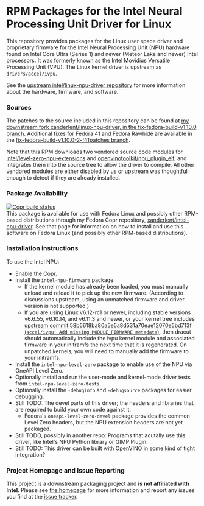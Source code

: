 RPM Packages for the Intel Neural Processing Unit Driver for Linux
==================================================================

This repository provides packages for the Linux user space driver and proprietary firmware for the Intel Neural Processing Unit (NPU) hardware found on Intel Core Ultra (Series 1) and newer (Meteor Lake and newer) Intel processors. It was formerly known as the Intel Movidius Versatile Processing Unit (VPU). The Linux kernel driver is upstream as `drivers/accel/ivpu`.

See the [upstream intel/linux-npu-driver repository](https://github.com/intel/linux-npu-driver) for more information about the hardware, firmware, and software.

### Sources

The patches to the source included in this repository can be found at [my downstream fork xanderlent/linux-npu-driver, in the fix-fedora-build-v1.10.0 branch](https://github.com/xanderlent/linux-npu-driver/tree/fix-fedora-build-v1.10.0). Additional fixes for Fedora 41 and Fedora Rawhide are available in the [fix-fedora-build-v1.10.0-2-f41patches branch](https://github.com/xanderlent/linux-npu-driver/tree/fix-fedora-build-v1.10.0-2-f41patches).

Note that this RPM downloads two vendored source code modules for [intel/level-zero-npu-extensions](https://github.com/intel/level-zero-npu-extensions/) and [openvinotoolkit/npu\_plugin\_elf](https://github.com/openvinotoolkit/npu_plugin_elf/), and integrates them into the source tree to allow the driver to compile. All other vendored modules are either disabled by us or upstream was thoughtful enough to detect if they are already installed.

### Package Availability

[![Copr build status](https://copr.fedorainfracloud.org/coprs/xanderlent/intel-npu-driver/package/intel-npu-level-zero/status_image/last_build.png)](https://copr.fedorainfracloud.org/coprs/xanderlent/intel-npu-driver/package/intel-npu-level-zero/)  
This package is available for use with Fedora Linux and possibly other RPM-based distributions through my Fedora Copr repository, [xanderlent/intel-npu-driver](https://copr.fedorainfracloud.org/coprs/xanderlent/intel-npu-driver). See that page for information on how to install and use this software on Fedora Linux (and possibly other RPM-based distributions).

### Installation instructions

To use the Intel NPU:

  - Enable the Copr.
  - Install the `intel-npu-firmware` package.
    - If the kernel module has already been loaded, you must manually unload and reload it to pick up the new firmware. (According to discussions upstream, using an unmatched firmware and driver version is not supported.)
    - If you are using Linux v6.12-rc1 or newer, including stable versions v6.6.55, v6.10.14, and v6.11.3 and newer, or your kernel tree includes [upstream commit 58b5618ba80a5e5a8d531a70eae12070e5bd713f (`accel/ivpu: Add missing MODULE_FIRMWARE metadata`)](https://github.com/torvalds/linux/commit/58b5618ba80a5e5a8d531a70eae12070e5bd713f), then dracut should automatically include the ivpu kernel module and associated firmware in your initramfs the next time that it is regenerated. On unpatched kernels, you will need to manually add the firmware to your initramfs.
  - Install the `intel-npu-level-zero` package to enable use of the NPU via OneAPI Level Zero.
  - Optionally install and run the user-mode and kernel-mode driver tests from `intel-npu-level-zero-tests`.
  - Optionally install the `-debuginfo` and `-debugsource` packages for easier debugging.
  - Still TODO: The devel parts of this driver; the headers and libraries that are required to build your own code against it.
    - Fedora's `oneapi-level-zero-devel` package provides the common Level Zero headers, but the NPU extension headers are not yet packaged.
  - Still TODO, possibly in another repo: Programs that acutally use this driver, like Intel's NPU Python library or GIMP Plugin.
  - Still TODO: This driver can be built with OpenVINO in some kind of tight integration?


### Project Homepage and Issue Reporting

This project is a downstream packaging project and **is not affiliated with Intel**. Please see [the homepage](https://github.com/xanderlent/intel-npu-driver-rpm) for more information and report any issues you find at the [issue tracker](https://github.com/xanderlent/intel-npu-driver-rpm/issues).
